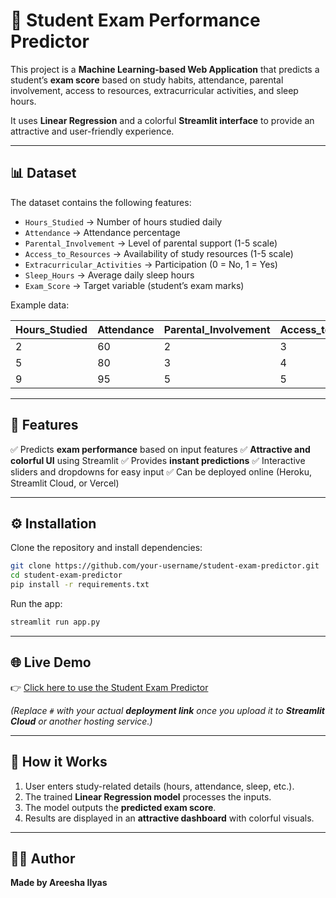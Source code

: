 
# 📘 Student Exam Performance Predictor

This project is a **Machine Learning-based Web Application** that predicts a student’s **exam score** based on study habits, attendance, parental involvement, access to resources, extracurricular activities, and sleep hours.

It uses **Linear Regression** and a colorful **Streamlit interface** to provide an attractive and user-friendly experience.

---

## 📊 Dataset

The dataset contains the following features:

* `Hours_Studied` → Number of hours studied daily
* `Attendance` → Attendance percentage
* `Parental_Involvement` → Level of parental support (1-5 scale)
* `Access_to_Resources` → Availability of study resources (1-5 scale)
* `Extracurricular_Activities` → Participation (0 = No, 1 = Yes)
* `Sleep_Hours` → Average daily sleep hours
* `Exam_Score` → Target variable (student’s exam marks)

Example data:

| Hours\_Studied | Attendance | Parental\_Involvement | Access\_to\_Resources | Extracurricular\_Activities | Sleep\_Hours | Exam\_Score |
| -------------- | ---------- | --------------------- | --------------------- | --------------------------- | ------------ | ----------- |
| 2              | 60         | 2                     | 3                     | 1                           | 6            | 55          |
| 5              | 80         | 3                     | 4                     | 0                           | 7            | 70          |
| 9              | 95         | 5                     | 5                     | 1                           | 8            | 90          |

---

## 🚀 Features

✅ Predicts **exam performance** based on input features
✅ **Attractive and colorful UI** using Streamlit
✅ Provides **instant predictions**
✅ Interactive sliders and dropdowns for easy input
✅ Can be deployed online (Heroku, Streamlit Cloud, or Vercel)

---

## ⚙️ Installation

Clone the repository and install dependencies:

```bash
git clone https://github.com/your-username/student-exam-predictor.git
cd student-exam-predictor
pip install -r requirements.txt
```

Run the app:

```bash
streamlit run app.py
```

---

## 🌐 Live Demo

👉 [Click here to use the Student Exam Predictor](http://localhost:8501)

*(Replace `#` with your actual **deployment link** once you upload it to **Streamlit Cloud** or another hosting service.)*

---

## 📌 How it Works

1. User enters study-related details (hours, attendance, sleep, etc.).
2. The trained **Linear Regression model** processes the inputs.
3. The model outputs the **predicted exam score**.
4. Results are displayed in an **attractive dashboard** with colorful visuals.

---

## 👩‍💻 Author

**Made by Areesha Ilyas**
